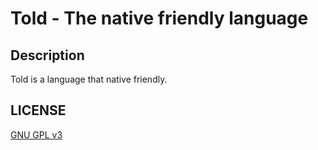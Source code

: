 # Told - The native friendly language

## Description

Told is a language that native friendly.

## LICENSE

[GNU GPL v3](https://www.gnu.org/licenses/gpl-3.0.en.html)